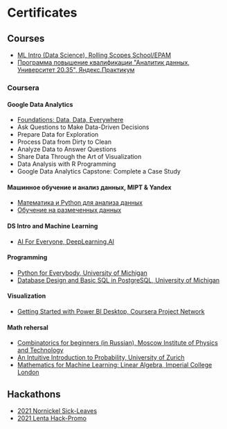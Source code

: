# Certificates

## Courses
* [ML Intro (Data Science), Rolling Scopes School/EPAM](https://github.com/Margarita-3M/Certificates/blob/master/Courses/2021_RS_Intro_to_ML.pdf)
* [Программа повышение квалификации "Аналитик данных, Университет 20.35", Яндекс.Практикум](https://github.com/Margarita-3M/Certificates/blob/master/Courses/2021_YaPracticum_DataAnalysis.pdf)

### Coursera

#### Google Data Analytics
* [Foundations: Data, Data, Everywhere](https://github.com/Margarita-3M/Certificates/blob/master/Courses/Coursera%EUFCUZFAU6DS.pdf)
* Ask Questions to Make Data-Driven Decisions
* Prepare Data for Exploration
* Process Data from Dirty to Clean
* Analyze Data to Answer Questions
* Share Data Through the Art of Visualization
* Data Analysis with R Programming
* Google Data Analytics Capstone: Complete a Case Study

#### Машинное обучение и анализ данных, MIPT & Yandex
* [Математика и Python для анализа данных](https://github.com/Margarita-3M/Certificates/blob/master/Courses/Coursera%QXJHZA9JYNP8.pdf)
* [Обучение на размеченных данных](https://github.com/Margarita-3M/Certificates/blob/master/Courses/Coursera%20UFLCD4RN78GY.pdf)

#### DS Intro and Machine Learning
* [AI For Everyone, DeepLearning.AI](https://github.com/Margarita-3M/Certificates/blob/master/Courses/Coursera%20LK3AMWSGPMF5.pdf)

#### Programming
* [Python for Everybody, University of Michigan](https://github.com/Margarita-3M/Certificates/blob/master/Courses/Coursera%20QLRJXGLTKZZG.pdf)
* [Database Design and Basic SQL in PostgreSQL, University of Michigan](https://github.com/Margarita-3M/Certificates/blob/master/Courses/Coursera%20QLRJXGLTKZZG.pdf)

#### Visualization
* [Getting Started with Power BI Desktop, Coursera Project Network](https://github.com/Margarita-3M/Certificates/blob/master/Courses/Coursera%20943JTHNCJMKT.pdf)

#### Math rehersal
* [Combinatorics for beginners (in Russian), Moscow Institute of Physics and Technology](https://github.com/Margarita-3M/Certificates/blob/master/Courses/Coursera%208BX88J7NUXK2.pdf)
* [An Intuitive Introduction to Probability, University of Zurich](https://github.com/Margarita-3M/Certificates/blob/master/Courses/Coursera%20F5KZGTEQPZP6.pdf)
* [Mathematics for Machine Learning: Linear Algebra, Imperial College London](https://github.com/Margarita-3M/Certificates/blob/master/Courses/Coursera%20WP6ARRLK5YFX.pdf)

## Hackathons
* [2021 Nornickel Sick-Leaves](https://github.com/Margarita-3M/Certificates/blob/master/Hackathons/2021_Hackaton_Nornickel.pdf)
* [2021 Lenta Hack-Promo](https://github.com/Margarita-3M/Certificates/blob/master/Hackathons/2021_Hackathon_HackPromo.pdf)